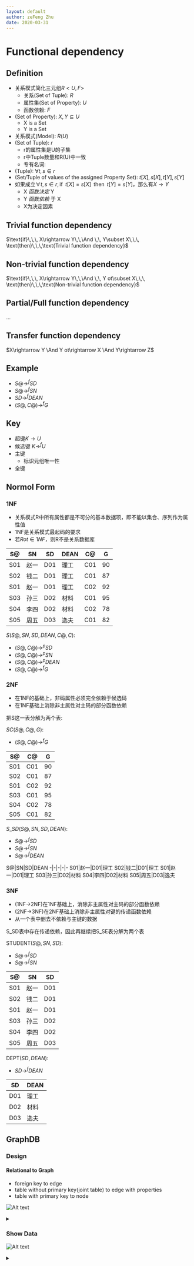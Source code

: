 ```yaml
---
layout: default
author: zeFeng Zhu
date: 2020-03-31
---
```


# Functional dependency

## Definition

* 关系模式简化三元组$R<U,F>$
  * 关系(Set of Tuple): $R$
  * 属性集(Set of Property): $U$
  * 函数依赖: $F$
* (Set of Property): $X, Y \subseteq U$
  * X is a Set
  * Y is a Set
* 关系模式(Model): $R(U)$
* (Set of Tuple): $r$
  * r的属性集是U的子集
  * r中Tuple数量和R(U)中一致
  * 专有名词:
* (Tuple): $\forall t,s \in r$
* (Set/Tuple of values of the assigned Property Set): $t[X], s[X], t[Y], s[Y]$
* 如果成立$\forall t,s \in r,\,\text{if}\,\,\, t[X]=s[X]\,\,\,\text{then}\,\,\,t[Y]=s[Y]$，那么有$X\rightarrow Y$
  * X _函数决定_ Y
  * Y _函数依赖_ 于 X
  * X为决定因素 

## Trivial function dependency

$\text{if}\,\,\, X\rightarrow Y\,\,\And \,\, Y\subset X\,\,\, \text{then}\,\,\,\text{Trivial function dependency}$

## Non-trivial function dependency

$\text{if}\,\,\, X\rightarrow Y\,\,\And \,\, Y ot\subset X\,\,\, \text{then}\,\,\,\text{Non-trivial function dependency}$

## Partial/Full function dependency

...

## Transfer function dependency

$X\rightarrow Y \And Y  ot\rightarrow X \And Y\rightarrow Z$

## Example

* $S@ \rightarrow^{f}SD$
* $S@\rightarrow^{f}SN$
* $SD\rightarrow^{f}DEAN$
* $(S@,C@)\rightarrow^{f}G$

## Key

* 超键$K \rightarrow U$
* 候选键 $K \rightarrow^{f} U$
* 主键
  * 标识元组唯一性
* 全键

## Normol Form

### 1NF

* 关系模式R中所有属性都是不可分的基本数据项，即不能以集合、序列作为属性值
* 1NF是关系模式最起码的要求
* 若$R ot\in 1NF$，则R不是关系数据库

S@|SN|SD|DEAN|C@|G
-|-|-|-|-|-
S01|赵一|D01|理工|C01|90
S02|钱二|D01|理工|C01|87
S01|赵一|D01|理工|C02|92
S03|孙三|D02|材料|C01|95
S04|李四|D02|材料|C02|78
S05|周五|D03|逸夫|C01|82


$S(S@,SN,SD,DEAN,C@,C)$:

* $(S@,C@)\rightarrow^{p}SD$
* $(S@,C@)\rightarrow^{p}SN$
* $(S@,C@)\rightarrow^{p}DEAN$
* $(S@,C@)\rightarrow^{f}G$

### 2NF

* 在1NF的基础上，非码属性必须完全依赖于候选码
* 在1NF基础上消除非主属性对主码的部分函数依赖

把S这一表分解为两个表:

$SC(S@,C@,G)$: 
* $(S@,C@)\rightarrow^{f}G$

S@|C@|G
-|-|-
S01|C01|90
S02|C01|87
S01|C02|92
S03|C01|95
S04|C02|78
S05|C01|82

$S\_SD(S@, SN, SD, DEAN)$:
* $S@\rightarrow^{f}SD$
* $S@\rightarrow^{f}SN$
* $S@\rightarrow^{f}DEAN$

S@|SN|SD|DEAN
-|-|-|-|-
S01|赵一|D01|理工
S02|钱二|D01|理工
S01|赵一|D01|理工
S03|孙三|D02|材料
S04|李四|D02|材料
S05|周五|D03|逸夫

### 3NF

* (1NF->2NF)在1NF基础上，消除非主属性对主码的部分函数依赖
*  (2NF->3NF)在2NF基础上消除非主属性对键的传递函数依赖
* 从一个表中删去不依赖与主键的数据

S_SD表中存在传递依赖，因此再继续把S_SE表分解为两个表

$\text{STUDENT}(S@,SN,SD)$:
* $S@\rightarrow^{f}SD$
* $S@\rightarrow^{f}SN$

S@|SN|SD
-|-|-
S01|赵一|D01
S02|钱二|D01
S01|赵一|D01
S03|孙三|D02
S04|李四|D02
S05|周五|D03

$\text{DEPT}(SD,DEAN)$:
* $SD\rightarrow^{f}DEAN$

SD|DEAN
-|-
D01|理工
D02|材料
D03|逸夫

## GraphDB

### Design

#### Relational to Graph

* foreign key to edge
* table without primary key(joint table) to edge with properties
* table with primary key to node

![Alt text](https://g.gravizo.com/source/custom_mark10?https%3A%2F%2Fraw.githubusercontent.com%2FNatureGeorge%2Feigenblog%2Fmaster%2Fblog%2FDataBase%2Ffunctional_dependency.md)
<details> 
<summary></summary>
custom_mark10
digraph graphDB {
	size="6,4";
  ratio = fill;
  edge[color="0.700 0.200 1.000"];
	node[style=filled];
  Dept[label="Dept {SD: unique value, DEAN: value}", color="0.0 0.200 1.000"];
  Student[label="Strudent {S@:unique value, SN: value}", color="0.650 0.200 1.000"];
  Class[label="Class {C@: unique value}", color="0.50 0.60 0.700"];
  Dept -> Student[label="HAS_STUDENT"];
  Student -> Class[label="HAS_CLASS {G: value}"];
}
custom_mark10
</details>

### Show Data

![Alt text](https://g.gravizo.com/source/custom_mark11?https%3A%2F%2Fraw.githubusercontent.com%2FNatureGeorge%2Feigenblog%2Fmaster%2Fblog%2FDataBase%2Ffunctional_dependency.md)
<details> 
<summary></summary>
custom_mark11
digraph graphDB {
	size="6,4"; ratio = fill;
  edge [color="0.700 0.200 1.000"];
	node [style=filled];
  Dept1[label="Dept {SD: D01 DEAN: 理工}", color="0.0 0.200 1.000"];
  Dept2[label="Dept {SD: D02 DEAN: 材料}", color="0.0 0.200 1.000"];
  Dept3[label="Dept {SD: D03 DEAN: 逸夫}", color="0.0 0.200 1.000"];

  Student1[label="Strudent {S@: S01,  SN: 赵一}", color="0.650 0.200 1.000"];
  Student2[label="Strudent {S@: S02,  SN: 钱二}", color="0.650 0.200 1.000"];
  Student3[label="Strudent {S@: S03,  SN: 孙三}", color="0.650 0.200 1.000"];
  Student4[label="Strudent {S@: S04,  SN: 李四}", color="0.650 0.200 1.000"];
  Student5[label="Strudent {S@: S05,  SN: 周五}", color="0.650 0.200 1.000"];

  Class1[label="Class {C@: C01}", color="0.50 0.60 0.700"];
  Class2[label="Class {C@: C02}", color="0.50 0.60 0.700"];

  Dept1 -> Student1[label="HAS_STUDENT"];
  Dept1 -> Student2[label="HAS_STUDENT"];
  Dept2 -> Student3[label="HAS_STUDENT"];
  Dept2 -> Student4[label="HAS_STUDENT"];
  Dept3 -> Student5[label="HAS_STUDENT"];

  Student1 -> Class1[label="HAS_CLASS {G: 90}"];
  Student2 -> Class1[label="HAS_CLASS {G: 87}"];
  Student1 -> Class2[label="HAS_CLASS {G: 92}"];
  Student3 -> Class1[label="HAS_CLASS {G: 95}"];
  Student4 -> Class2[label="HAS_CLASS {G: 78}"];
  Student5 -> Class1[label="HAS_CLASS {G: 82}"];
}
custom_mark11
</details>